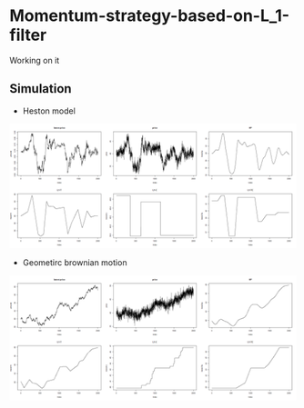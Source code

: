 # Momentum-strategy-based-on-L_1-filter

Working on it

## Simulation

- Heston model

![Heston](https://github.com/chenlh96/Momentum-strategy-based-on-L_1-filter/raw/master/figures//heston.png)

- Geometirc brownian motion

![GBM](https://github.com/chenlh96/Momentum-strategy-based-on-L_1-filter/raw/master/figures//gbm.png)
